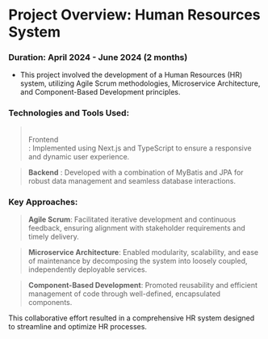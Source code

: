 # Project Overview: Human Resources System
### Duration: April 2024 - June 2024 (2 months)

* This project involved the development of a Human Resources (HR) system, utilizing Agile Scrum methodologies, Microservice Architecture, and Component-Based Development principles.

### Technologies and Tools Used:

> <br>Frontend</br> : Implemented using Next.js and TypeScript to ensure a responsive and dynamic user experience.

> **Backend** : Developed with a combination of MyBatis and JPA for robust data management and seamless database interactions.

### Key Approaches:

> **Agile Scrum**: Facilitated iterative development and continuous feedback, ensuring alignment with stakeholder requirements and timely delivery.

> **Microservice Architecture**: Enabled modularity, scalability, and ease of maintenance by decomposing the system into loosely coupled, independently deployable services.

> **Component-Based Development**: Promoted reusability and efficient management of code through well-defined, encapsulated components.


This collaborative effort resulted in a comprehensive HR system designed to streamline and optimize HR processes.
